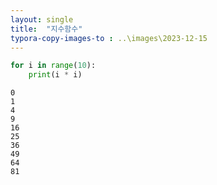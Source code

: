 ```yaml
---
layout: single
title:  "지수함수"
typora-copy-images-to : ..\images\2023-12-15
---
```


```python
for i in range(10):
    print(i * i)
```

    0
    1
    4
    9
    16
    25
    36
    49
    64
    81
    


```python

```
